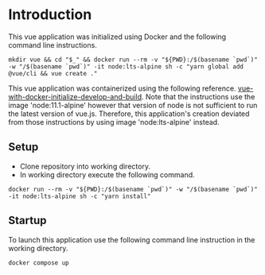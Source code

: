 # Introduction
This vue application was initialized using Docker and the following command line instructions.
```
mkdir vue && cd "$_" && docker run --rm -v "${PWD}:/$(basename `pwd`)" -w "/$(basename `pwd`)" -it node:lts-alpine sh -c "yarn global add @vue/cli && vue create ."
```
This vue application was containerized using the following reference.  [vue-with-docker-initialize-develop-and-build](https://medium.com/@jwdobken/vue-with-docker-initialize-develop-and-build-51fad21ad5e6).  Note that the instructions use the image 'node:11.1-alpine' however that version of node is not sufficient to run the latest version of vue.js.  Therefore, this application's creation deviated from those instructions by using image 'node:lts-alpine' instead.
## Setup
- Clone repository into working directory.
- In working directory execute the following command.
```
docker run --rm -v "${PWD}:/$(basename `pwd`)" -w "/$(basename `pwd`)" -it node:lts-alpine sh -c "yarn install"
```
## Startup
To launch this application use the following command line instruction in the working directory.
```
docker compose up
```
